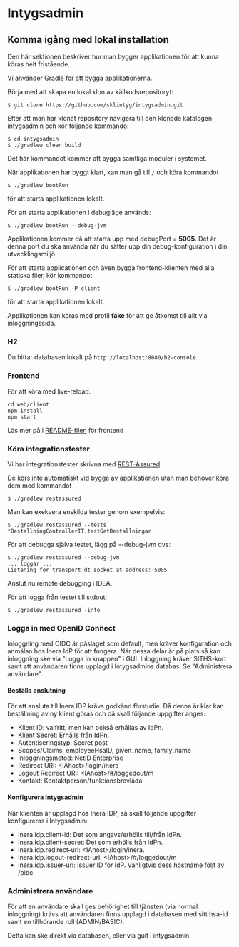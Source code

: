 # Intygsadmin

## Komma igång med lokal installation
Den här sektionen beskriver hur man bygger applikationen för att kunna köras helt fristående.

Vi använder Gradle för att bygga applikationerna.

Börja med att skapa en lokal klon av källkodsrepositoryt:

    $ git clone https://github.com/sklintyg/intygsadmin.git

Efter att man har klonat repository navigera till den klonade katalogen intygsadmin och kör följande kommando:

    $ cd intygsadmin
    $ ./gradlew clean build

Det här kommandot kommer att bygga samtliga moduler i systemet. 

När applikationen har byggt klart, kan man gå till `/` och köra kommandot

    $ ./gradlew bootRun

för att starta applikationen lokalt.

För att starta applikationen i debugläge används:

    $ ./gradlew bootRun --debug-jvm
    
Applikationen kommer då att starta upp med debugPort = **5005**. Det är denna port du ska använda när du sätter upp din 
debug-konfiguration i din utvecklingsmiljö.

För att starta applicationen och även bygga frontend-klienten med alla statiska filer, kör kommandot

    $ ./gradlew bootRun -P client

för att starta applikationen lokalt.

Applikationen kan köras med profil **fake** för att ge åtkomst till allt via inloggningssida. 


### H2
Du hittar databasen lokalt på `http://localhost:8680/h2-console`

### Frontend
För att köra med live-reload.

    cd web/client
    npm install
    npm start
    
Läs mer på i [README-filen](web/client/README.md) för frontend

### Köra integrationstester
Vi har integrationstester skrivna med [REST-Assured](https://github.com/jayway/rest-assured)

De körs inte automatiskt vid bygge av applikationen utan man behöver köra dem med kommandot

    $ ./gradlew restassured
    
Man kan exekvera enskilda tester genom exempelvis:

    $ ./gradlew restassured --tests *BestallningControllerIT.testGetBestallningar
    
För att debugga själva testet, lägg på --debug-jvm dvs:

    $ ./gradlew restassured --debug-jvm
    ... loggar ...
    Listening for transport dt_socket at address: 5005

Anslut nu remote debugging i IDEA.

För att logga från testet till stdout:

    $ ./gradlew restassured -info
    
### Logga in med OpenID Connect
Inloggning med OIDC är påslaget som default, men kräver konfiguration och anmälan hos Inera IdP för att fungera.
När dessa delar är på plats så kan inloggning ske via "Logga in knappen" i GUI. Inloggning kräver SITHS-kort samt
att användaren finns upplagd i Intygsadmins databas. Se "Administrera användare". 

#### Beställa anslutning
För att ansluta till Inera IDP krävs godkänd förstudie. Då denna är klar kan beställning av ny klient göras
och då skall följande uppgifter anges:
- Klient ID: valfritt, men kan också erhållas av IdPn.
- Klient Secret: Erhålls från IdPn.
- Autentiseringstyp: Secret post
- Scopes/Claims: employeeHsaID, given_name, family_name
- Inloggningsmetod: NetID Enterprise
- Redirect URI: \<IAhost\>/login/inera
- Logout Redirect URI: \<IAhost\>/#/loggedout/m
- Kontakt: Kontaktperson/funktionsbrevlåda


#### Konfigurera Intygsadmin
När klienten är upplagd hos Inera IDP, så skall följande uppgifter konfigureras i Intygsadmin:
- inera.idp.client-id: Det som angavs/erhölls till/från IdPn. 
- inera.idp.client-secret: Det som erhölls från IdPn.
- inera.idp.redirect-uri: \<IAhost\>/login/inera.
- inera.idp.logout-redirect-uri: \<IAhost\>/#/loggedout/m 
- inera.idp.issuer-uri: Issuer ID för IdP. Vanligtvis dess hostname följt av /oidc 


### Administrera användare
För att en användare skall ges behörighet till tjänsten (via normal inloggning) krävs att användaren
finns upplagd i databasen med sitt hsa-id samt en tillhörande roll (ADMIN/BASIC).

Detta kan ske direkt via databasen, eller via guit i intygsadmin.
